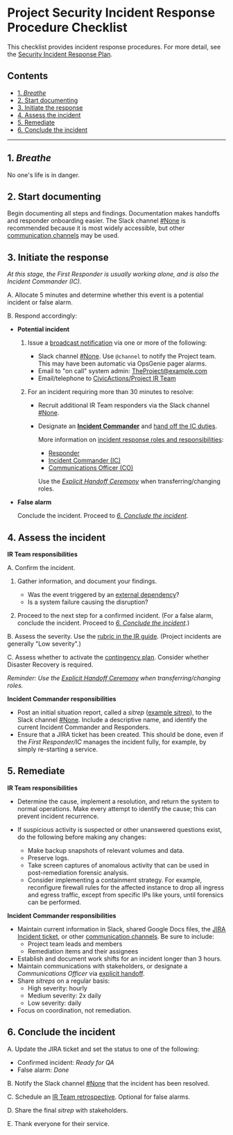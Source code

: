 # Project Security Incident Response Procedure Checklist

This checklist provides incident response procedures. For more detail, see the [Security Incident Response Plan](security-irp.md).

## Contents
<!--TOC-->

- [1. _Breathe_](#1-breathe)
- [2. Start documenting](#2-start-documenting)
- [3. Initiate the response](#3-initiate-the-response)
- [4. Assess the incident](#4-assess-the-incident)
- [5. Remediate](#5-remediate)
- [6. Conclude the incident](#6-conclude-the-incident)

<!--TOC-->

----

## 1. _Breathe_

No one's life is in danger.

## 2. Start documenting

Begin documenting all steps and findings. Documentation makes handoffs and responder onboarding easier. The Slack channel [#None](None) is recommended because it is most widely accessible, but other [communication channels](security-irp.md#communication-channels) may be used.

## 3. Initiate the response

_At this stage, the _First Responder_ is usually working alone, and is also the _Incident Commander_ (IC)._

A. Allocate 5 minutes and determine whether this event is a potential incident or false alarm.

B. Respond accordingly:

  - **Potential incident**

    1. Issue a [broadcast notification](security-irp.md#communications-during-the-initiate-phase) via one or more of the following:

         - Slack channel [#None](None). Use `@channel` to notify the Project team. This may have been automatic via OpsGenie pager alarms.
         - Email to "on call" system admin: TheProject@example.com
         - Email/telephone to [CivicActions/Project IR Team](None)

    2. For an incident requiring more than 30 minutes to resolve:

         - Recruit additional IR Team responders via the Slack channel [#None](None).
         - Designate an [**Incident Commander**](security-irp.md#incident-commander) and [hand off the IC duties](security-irp.md#explicit-handoff-ceremony).

           More information on [incident response roles and responsibilities](security-irp.md#roles-and-responsibilities):

             - [Responder](security-irp.md#responder)
             - [Incident Commander (IC)](security-irp.md#incident-commander)
             - [Communications Officer (CO)](security-irp.md#communications-officer)

             Use the [_Explicit Handoff Ceremony_](security-irp.md#explicit-handoff-ceremony) when transferring/changing roles.

  - **False alarm**

    Conclude the incident. Proceed to [_6. Conclude the incident_](#conclude-the-incident).

## 4. Assess the incident

**IR Team responsibilities**

A. Confirm the incident.

  1. Gather information, and document your findings.

       - Was the event triggered by an [external dependency](contingency-plan.md#external-dependencies)?
       - Is a system failure causing the disruption?

  2. Proceed to the next step for a confirmed incident. (For a false alarm, conclude the incident. Proceed to [_6. Conclude the incident_](#conclude-the-incident).)

B. Assess the severity. Use the [rubric in the IR guide](security-irp.md#incident-severities). (Project incidents are generally "Low severity".)

C. Assess whether to activate the [contingency plan](contingency-plan.md). Consider whether Disaster Recovery is required.

_Reminder: Use the [Explicit Handoff Ceremony](#explicit-handoff-ceremony) when transferring/changing roles._

**Incident Commander responsibilities**

- Post an initial situation report, called a _sitrep_ ([example sitrep](security-irp.md#assess)), to the Slack channel [#None](None). Include a descriptive name, and identify the current Incident Commander and Responders.
- Ensure that a JIRA ticket has been created. This should be done, even if the _First Responder/IC_ manages the incident fully, for example, by simply re-starting a service.

## 5. Remediate

**IR Team responsibilities**

- Determine the cause, implement a resolution, and return the system to normal operations. Make every attempt to identify the cause; this can prevent incident recurrence.

- If suspicious activity is suspected or other unanswered questions exist, do the following before making any changes:

  - Make backup snapshots of relevant volumes and data.
  - Preserve logs.
  - Take screen captures of anomalous activity that can be used in post-remediation forensic analysis.
  - Consider implementing a containment strategy. For example, reconfigure firewall rules for the affected instance to drop all ingress and egress traffic, except from specific IPs like yours, until forensics can be performed.

**Incident Commander responsibilities**

- Maintain current information in Slack, shared Google Docs files, the [JIRA Incident ticket](https://project.atlassian.net/issues/?jql=issuetype=Incident), or other [communication channels](security-irp.md#communication-channels). Be sure to include:
  - Project team leads and members
  - Remediation items and their assignees
- Establish and document work shifts for an incident longer than 3 hours.
- Maintain communications with stakeholders, or designate a _Communications Officer_ via [explicit handoff](security-irp.md#explicit-handoff-ceremony).
- Share _sitreps_ on a regular basis:
    - High severity: hourly
    - Medium severity: 2x daily
    - Low severity: daily
- Focus on coordination, not remediation.

## 6. Conclude the incident

A. Update the JIRA ticket and set the status to one of the following:

  - Confirmed incident: _Ready for QA_
  - False alarm: _Done_

B. Notify the Slack channel [#None](None) that the incident has been resolved.

C. Schedule an [IR Team retrospective](security-irp.md#have-a-team-retrospective). Optional for false alarms.

D. Share the final _sitrep_ with stakeholders.

E. Thank everyone for their service.
